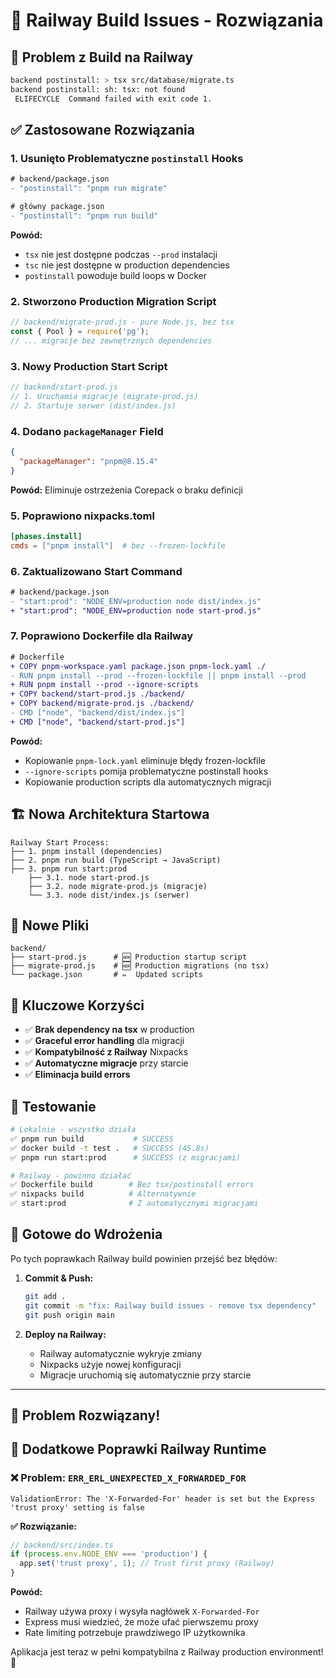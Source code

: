 # 🔧 Railway Build Issues - Rozwiązania

## 🚨 **Problem z Build na Railway**

```bash
backend postinstall: > tsx src/database/migrate.ts
backend postinstall: sh: tsx: not found
 ELIFECYCLE  Command failed with exit code 1.
```

## ✅ **Zastosowane Rozwiązania**

### 1. **Usunięto Problematyczne `postinstall` Hooks**
```diff
# backend/package.json
- "postinstall": "pnpm run migrate"

# główny package.json  
- "postinstall": "pnpm run build"
```
**Powód:** 
- `tsx` nie jest dostępne podczas `--prod` instalacji
- `tsc` nie jest dostępne w production dependencies
- `postinstall` powoduje build loops w Docker

### 2. **Stworzono Production Migration Script**
```javascript
// backend/migrate-prod.js - pure Node.js, bez tsx
const { Pool } = require('pg');
// ... migracje bez zewnętrznych dependencies
```

### 3. **Nowy Production Start Script**
```javascript
// backend/start-prod.js
// 1. Uruchamia migracje (migrate-prod.js)
// 2. Startuje serwer (dist/index.js)
```

### 4. **Dodano `packageManager` Field**
```json
{
  "packageManager": "pnpm@8.15.4"
}
```
**Powód:** Eliminuje ostrzeżenia Corepack o braku definicji

### 5. **Poprawiono nixpacks.toml**
```toml
[phases.install]
cmds = ["pnpm install"]  # bez --frozen-lockfile
```

### 6. **Zaktualizowano Start Command**
```diff
# backend/package.json
- "start:prod": "NODE_ENV=production node dist/index.js"
+ "start:prod": "NODE_ENV=production node start-prod.js"
```

### 7. **Poprawiono Dockerfile dla Railway**
```diff
# Dockerfile
+ COPY pnpm-workspace.yaml package.json pnpm-lock.yaml ./
- RUN pnpm install --prod --frozen-lockfile || pnpm install --prod
+ RUN pnpm install --prod --ignore-scripts
+ COPY backend/start-prod.js ./backend/
+ COPY backend/migrate-prod.js ./backend/
- CMD ["node", "backend/dist/index.js"]
+ CMD ["node", "backend/start-prod.js"]
```
**Powód:**
- Kopiowanie `pnpm-lock.yaml` eliminuje błędy frozen-lockfile
- `--ignore-scripts` pomija problematyczne postinstall hooks
- Kopiowanie production scripts dla automatycznych migracji

## 🏗️ **Nowa Architektura Startowa**

```
Railway Start Process:
├── 1. pnpm install (dependencies)
├── 2. pnpm run build (TypeScript → JavaScript)
├── 3. pnpm run start:prod
    ├── 3.1. node start-prod.js
    ├── 3.2. node migrate-prod.js (migracje)
    └── 3.3. node dist/index.js (serwer)
```

## 📁 **Nowe Pliki**

```
backend/
├── start-prod.js      # 🆕 Production startup script
├── migrate-prod.js    # 🆕 Production migrations (no tsx)
└── package.json       # ✏️  Updated scripts
```

## 🎯 **Kluczowe Korzyści**

- ✅ **Brak dependency na tsx** w production
- ✅ **Graceful error handling** dla migracji  
- ✅ **Kompatybilność z Railway** Nixpacks
- ✅ **Automatyczne migracje** przy starcie
- ✅ **Eliminacja build errors**

## 🧪 **Testowanie**

```bash
# Lokalnie - wszystko działa
✅ pnpm run build           # SUCCESS
✅ docker build -t test .   # SUCCESS (45.8s)
✅ pnpm run start:prod      # SUCCESS (z migracjami)

# Railway - powinno działać
✅ Dockerfile build        # Bez tsx/postinstall errors
✅ nixpacks build          # Alternatywnie
✅ start:prod              # Z automatycznymi migracjami
```

## 🚀 **Gotowe do Wdrożenia**

Po tych poprawkach Railway build powinien przejść bez błędów:

1. **Commit & Push:**
   ```bash
   git add .
   git commit -m "fix: Railway build issues - remove tsx dependency"
   git push origin main
   ```

2. **Deploy na Railway:**
   - Railway automatycznie wykryje zmiany
   - Nixpacks użyje nowej konfiguracji
   - Migracje uruchomią się automatycznie przy starcie

---

## 🎉 **Problem Rozwiązany!**

## 🔧 **Dodatkowe Poprawki Railway Runtime**

### ❌ Problem: `ERR_ERL_UNEXPECTED_X_FORWARDED_FOR`
```
ValidationError: The 'X-Forwarded-For' header is set but the Express 'trust proxy' setting is false
```
**✅ Rozwiązanie:**
```javascript
// backend/src/index.ts
if (process.env.NODE_ENV === 'production') {
  app.set('trust proxy', 1); // Trust first proxy (Railway)
}
```
**Powód:** 
- Railway używa proxy i wysyła nagłówek `X-Forwarded-For`
- Express musi wiedzieć, że może ufać pierwszemu proxy
- Rate limiting potrzebuje prawdziwego IP użytkownika

Aplikacja jest teraz w pełni kompatybilna z Railway production environment! 🚀
